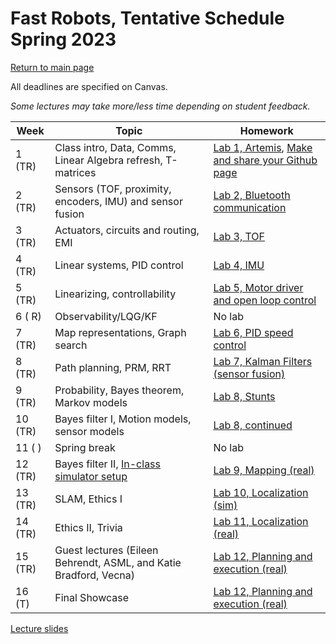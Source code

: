 # Fast Robots, Tentative Schedule Spring 2023
[Return to main page](index.md)

All deadlines are specified on Canvas.

*Some lectures may take more/less time depending on student feedback.*


| Week    | Topic                                                                | Homework                                                                                   |
| ------- | -------------------------------------------------------------------- | ------------------------------------------------------------------------------------------ |
| 1  (TR) | Class intro, Data, Comms, Linear Algebra refresh, T-matrices         | [Lab 1, Artemis](Lab1.md), [Make and share your Github page ](./tutorials/webpage_help.md) |
| 2  (TR) | Sensors (TOF, proximity, encoders, IMU) and sensor fusion            | [Lab 2, Bluetooth communication](Lab2.md)                                                  |
| 3  (TR) | Actuators, circuits and routing, EMI                                 | [Lab 3, TOF](Lab3.md)                                                           | 
| 4  (TR) | Linear systems, PID control                                          | [Lab 4, IMU](Lab4.md)                                                           |
| 5  (TR) | Linearizing, controllability                                         | [Lab 5, Motor driver and open loop control](Lab5.md)                            |
| 6  ( R) | Observability/LQG/KF                                                 | No lab                                                                          |
| 7  (TR) | Map representations, Graph search                                    | [Lab 6, PID speed control](Lab6.md)                                             |
| 8  (TR) | Path planning, PRM, RRT                                              | [Lab 7, Kalman Filters (sensor fusion)](Lab7.md)                                |
| 9  (TR) | Probability, Bayes theorem, Markov models                            | [Lab 8, Stunts](Lab8.md)                                                        |
| 10 (TR) | Bayes filter I, Motion models, sensor models                         | [Lab 8, continued](Lab8.md)                                                     |
| 11 (  ) | Spring break                                                         | No lab                                                                          |
| 12 (TR) | Bayes filter II, [In-class simulator setup](FastRobots-Sim.md)       | [Lab 9, Mapping (real)](Lab9.md)                                                |
| 13 (TR) | SLAM, Ethics I                                                       | [Lab 10, Localization (sim)](Lab10.md)                                          |
| 14 (TR) | Ethics II, Trivia                                                    | [Lab 11, Localization (real)](Lab11.md)                                         |
| 15 (TR) | Guest lectures (Eileen Behrendt, ASML, and Katie Bradford, Vecna)    | [Lab 12, Planning and execution (real)](Lab12.md)                               |
| 16 (T)  | Final Showcase                                                       | [Lab 12, Planning and execution (real)](Lab12.md)                               |


[Lecture slides](lectures/Readme.md)
